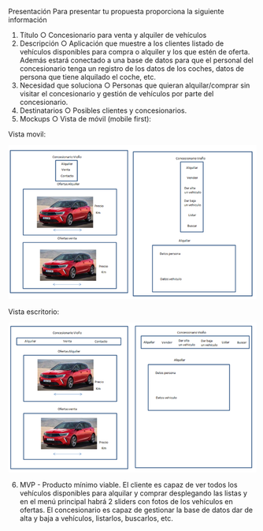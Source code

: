 

Presentación
Para presentar tu propuesta proporciona la siguiente información
1.	Título
○	Concesionario para venta y alquiler de vehículos
2.	Descripción
○	Aplicación que muestre a los clientes listado de vehículos disponibles para compra o alquiler y los que estén de oferta. Además estará conectado a una base de datos  para que el personal del concesionario tenga un registro de los datos de los coches, datos de persona que tiene alquilado el coche, etc.
3.	Necesidad que soluciona
○	Personas que quieran alquilar/comprar sin visitar el concesionario y gestión de vehículos por parte del concesionario.
4.	Destinatarios
○	Posibles clientes y concesionarios.
5.	Mockups
○	Vista de móvil (mobile first):

Vista movil:                                                                            

![Alt text](Movil.PNG)

Vista escritorio: 

![Alt text](Escritorio.PNG)


6.	MVP - Producto mínimo viable.
El cliente es capaz de ver todos los vehículos disponibles para alquilar y comprar desplegando las listas y en el menú principal habrá 2 sliders con fotos de los vehículos en ofertas.
El concesionario es capaz de gestionar la base de datos dar de alta y baja a vehículos, listarlos, buscarlos, etc.



